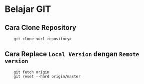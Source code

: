 # Belajar GIT

## Cara Clone Repository

```
    git clone <url repository>
```

## Cara Replace `Local Version` dengan `Remote version`

```
    git fetch origin
    git reset --hard origin/master
```
